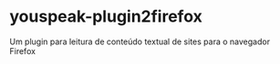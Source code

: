 youspeak-plugin2firefox
=======================

Um plugin para leitura de conteúdo textual de sites para o navegador Firefox